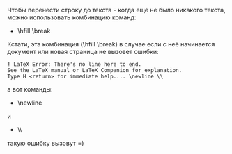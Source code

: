 Чтобы перенести строку до текста - когда ещё не было никакого текста, можно использовать комбинацию команд:
	
- \hfill \break

Кстати, эта комбинация (\hfill \break) в случае если с неё начинается документ или новая страница не вызовет ошибки:

```	
! LaTeX Error: There's no line here to end.
See the LaTeX manual or LaTeX Companion for explanation.
Type H <return> for immediate help.... \newline \\

```
а вот команды:
- \newline

 и
 
 -  \\\
  
 такую ошибку вызовут =)

